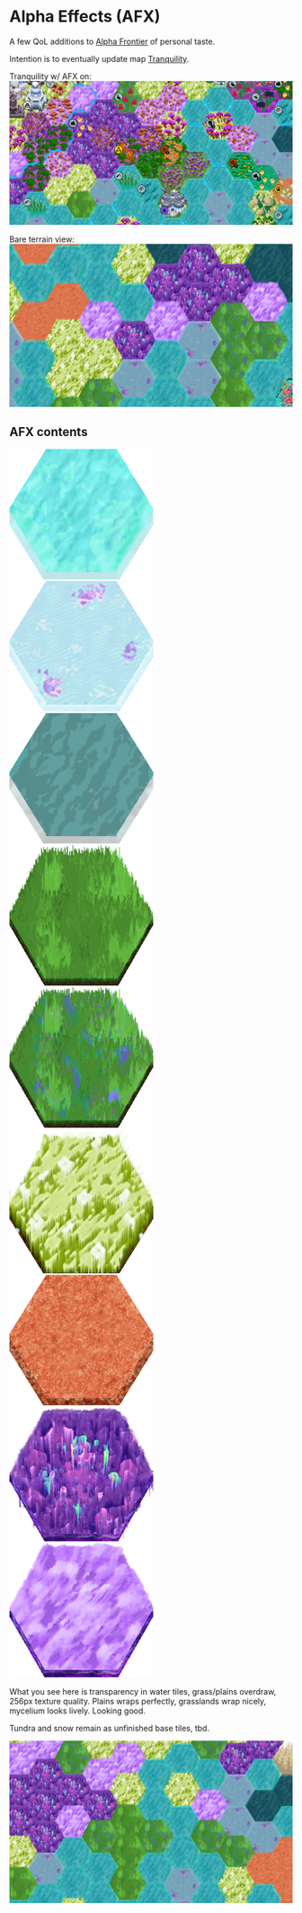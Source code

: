 # Alpha Effects (AFX)
A few QoL additions to [Alpha Frontier](https://github.com/carriontrooper/Alpha-Frontier) of personal taste.

Intention is to eventually update map [Tranquility](https://github.com/hackedpassword/Nextgen-Maps/tree/main/maps).

Tranquility w/ AFX on:
![](https://raw.githubusercontent.com/hackedpassword/Unciv-Assets/main/Images/AFX/Screenshot_20231222_005303.jpg) 

Bare terrain view:
![](https://raw.githubusercontent.com/hackedpassword/Unciv-Assets/main/Images/AFX/Screenshot%202023-12-22%20001633.png)

## AFX contents

![](https://raw.githubusercontent.com/hackedpassword/AFX/main/Images.Tileset/TileSets/FantasyHex/Tiles/Coast.png)
![](https://raw.githubusercontent.com/hackedpassword/AFX/main/Images.Tileset/TileSets/FantasyHex/Tiles/Lakes.png)
![](https://raw.githubusercontent.com/hackedpassword/AFX/main/Images.Tileset/TileSets/FantasyHex/Tiles/Ocean.png)
![](https://raw.githubusercontent.com/hackedpassword/AFX/main/Images.Tileset/TileSets/FantasyHex/Tiles/Grassland.png)
![](https://raw.githubusercontent.com/hackedpassword/AFX/main/Images.Tileset/TileSets/FantasyHex/Tiles/Grassland2.png)
![](https://raw.githubusercontent.com/hackedpassword/AFX/main/Images.Tileset/TileSets/FantasyHex/Tiles/Plains.png)
![](https://raw.githubusercontent.com/hackedpassword/AFX/main/Images.Tileset/TileSets/FantasyHex/Tiles/Desert.png)
![](https://raw.githubusercontent.com/hackedpassword/AFX/main/Images.Tileset/TileSets/FantasyHex/Tiles/Mycelium.png)
![](https://raw.githubusercontent.com/hackedpassword/AFX/main/Images.Tileset/TileSets/FantasyHex/Tiles/Mycelium2.png)

What you see here is transparency in water tiles, grass/plains overdraw, 256px texture quality. Plains wraps perfectly, grasslands wrap nicely, mycelium looks lively. Looking good.

Tundra and snow remain as unfinished base tiles, tbd.

![](https://raw.githubusercontent.com/hackedpassword/Unciv-Assets/main/Images/AFX/Screenshot%202023-12-23%20012241.png)
